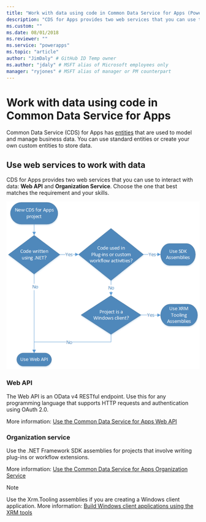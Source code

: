 ```yaml
---
title: "Work with data using code in Common Data Service for Apps (PowerApps) | Microsoft Docs" 
description: "CDS for Apps provides two web services that you can use to interact with data: Web API and Organization Service." # 115-145 characters including spaces. This abstract displays in the search result.
ms.custom: ""
ms.date: 08/01/2018
ms.reviewer: ""
ms.service: "powerapps"
ms.topic: "article"
author: "JimDaly" # GitHub ID Temp owner
ms.author: "jdaly" # MSFT alias of Microsoft employees only
manager: "ryjones" # MSFT alias of manager or PM counterpart
---
```

# Work with data using code in Common Data Service for Apps

Common Data Service (CDS) for Apps has [entities](entities.md) that are used to model and manage business data. You can use standard entities or create your own custom entities to store data. 

## Use web services to work with data

CDS for Apps provides two web services that you can use to interact with data: **Web API** and **Organization Service**. Choose the one that best matches the requirement and your skills. 

![Flow diagram to choose web service](media/whentousewebapi.png)

### Web API

The Web API is an OData v4 RESTful endpoint. Use this for any programming language that supports HTTP requests and authentication using OAuth 2.0.

More information: [Use the Common Data Service for Apps Web API](webapi/overview.md) 

### Organization service

Use the .NET Framework SDK assemblies for projects that involve writing plug-ins or workflow extensions. 

More information: [Use the Common Data Service for Apps Organization Service](org-service/overview.md)

> [!NOTE]
> Use the Xrm.Tooling assemblies if you are creating a Windows client application. More information: [Build Windows client applications using the XRM tools](xrm-tooling/build-windows-client-applications-xrm-tools.md)
